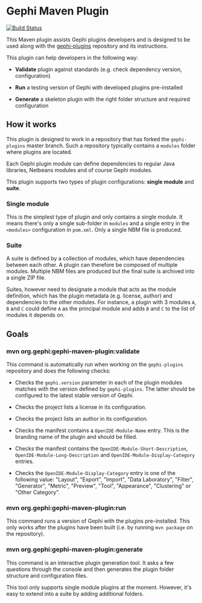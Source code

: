 # Gephi Maven Plugin

[![Build Status](https://travis-ci.org/gephi/gephi-maven-plugin.svg?branch=master)](https://travis-ci.org/gephi/gephi-maven-plugin)

This Maven plugin assists Gephi plugins developers and is designed to be used along with the [gephi-plugins](https://github.com/gephi/gephi-plugins) repository and its instructions.

This plugin can help developers in the following way:

- **Validate** plugin against standards (e.g. check dependency version, configuration)

- **Run** a testing version of Gephi with developed plugins pre-installed

- **Generate** a skeleton plugin with the right folder structure and required configuration

## How it works

This plugin is designed to work in a repository that has forked the `gephi-plugins` master branch. Such a repository typically contains a `modules` folder where plugins are located.

Each Gephi plugin module can define dependencies to regular Java libraries, Netbeans modules and of course Gephi modules.

This plugin supports two types of plugin configurations: **single module** and **suite**.

### Single module

This is the simplest type of plugin and only contains a single module. It means there's only a single sub-folder in `modules` and a single entry in the `<modules>` configuration in `pom.xml`. Only a single NBM file is produced.

### Suite

A suite is defined by a collection of modules, which have dependencies between each other. A plugin can therefore be composed of multiple modules. Multiple NBM files are produced but the final suite is archived into a single ZIP file.

Suites, however need to designate a module that acts as the module definition, which has the plugin metadata (e.g. license, author) and dependencies to the other modules. For instance, a plugin with 3 modules `A`, `B` and `C` could define `A` as the principal module and adds `B` and `C` to the list of modules it depends on.

## Goals

### mvn org.gephi:gephi-maven-plugin:validate

This command is automatically run when working on the `gephi-plugins` repository and does the following checks:

- Checks the `gephi.version` parameter in each of the plugin modules matches with the version defined by `gephi-plugins`. The latter should be configured to the latest stable version of Gephi.

- Checks the project lists a license in its configuration.

- Checks the project lists an author in its configuration. 

- Checks the manifest contains a `OpenIDE-Module-Name` entry. This is the branding name of the plugin and should be filled.

- Checks the manifest contains the `OpenIDE-Module-Short-Description`, `OpenIDE-Module-Long-Description` and `OpenIDE-Module-Display-Category` entries. 

- Checks the `OpenIDE-Module-Display-Category` entry is one of the following value: "Layout", "Export", "Import", "Data Laboratory", "Filter", "Generator", "Metric", "Preview", "Tool", "Appearance", "Clustering" or "Other Category".

### mvn org.gephi:gephi-maven-plugin:run

This command runs a version of Gephi with the plugins pre-installed. This only works after the plugins have been built (i.e. by running `mvn package` on the repository).

### mvn org.gephi:gephi-maven-plugin:generate

This command is an interactive plugin generation tool. It asks a few questions through the console and then generates the plugin folder structure and configuration files.

This tool only supports single module plugins at the moment. However, it's easy to extend into a suite by adding additional folders.